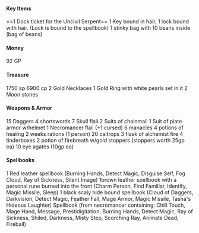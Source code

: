#### Key Items
==1 Dock ticket for the Uncivil Serpent==
1 Key bound in hair, 1 lock bound with hair. (Lock is bound to the spellbook)
1 stinky bag with 10 beans inside (bag of beans)

#### Money
92 GP

#### Treasure
1750 sp
6900 cp
2 Gold Necklaces
1 Gold Ring with white pearls set in it
2 Moon stones


#### Weapons & Armor
15 Daggers
4 shortswords
7 Skull flail
2 Suits of chainmail
1 Suit of plate armor w/helmet
1 Necromancer flail (+1 cursed)
6 manacles
4 potions of healing
2 weeks rations (1 person)
20 caltrops
3 flask of alchemist fire
4 tinderboxes
2 potion of firebreath w/gold stoppers (stoppers worth 25gp ea)
10 eye agates (10gp ea)

#### Spellbooks
 1 Red leather spellbook (Burning Hands, Detect Magic, Disguise Self, Fog Cloud, Ray of Sickness, Silent Image)
 1brown leather spellbook with a personal rune burned into the front (Charm Person, Find Familiar, Identify, Magic Missile, Sleep)
 1 black scaly hide bound spellbook (Cloud of Daggers, Darkvision, Detect Magic, Feather Fall, Mage Armor, Magic Missile, Tasha's Hideous Laughter)
Spellbook (from necromancer containing: Chill Touch, Mage Hand, Message, Prestidigitation, Burning Hands, Detect Magic, Ray of Sickness, Shiled, Darkness, Misty Step, Scorching Ray, Animate Dead, Fireball)